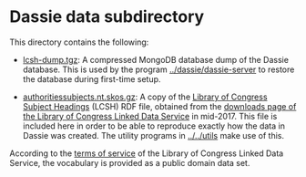 Dassie data subdirectory
========================

This directory contains the following:

* [lcsh-dump.tgz](lcsh-dump.tgz): A compressed MongoDB database dump of the Dassie database. This is used by the program [../dassie/dassie-server](../dassie/dassie-server) to restore the database during first-time setup.

* [authoritiessubjects.nt.skos.gz](authoritiessubjects.nt.skos.gz): A copy of the [Library of Congress Subject Headings](http://id.loc.gov/authorities/subjects.html) (LCSH) RDF file, obtained from the [downloads page of the Library of Congress Linked Data Service](http://id.loc.gov/download/) in mid-2017.  This file is included here in order to be able to reproduce exactly how the data in Dassie was created.  The utility programs in [../../utils](../../utils) make use of this.

According to the [terms of service](http://id.loc.gov/about/) of the Library of Congress Linked Data Service, the vocabulary is provided as a public domain data set.




